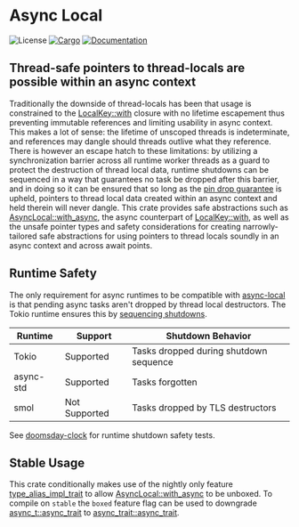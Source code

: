 # Async Local
![License](https://img.shields.io/badge/license-MIT-green.svg)
[![Cargo](https://img.shields.io/crates/v/async-local.svg)](https://crates.io/crates/async-local)
[![Documentation](https://docs.rs/async-local/badge.svg)](https://docs.rs/async-local)

## Thread-safe pointers to thread-locals are possible within an async context

Traditionally the downside of thread-locals has been that usage is constrained to the [LocalKey::with](https://doc.rust-lang.org/std/thread/struct.LocalKey.html#method.with) closure with no lifetime escapement thus preventing immutable references and limiting usability in async context. This makes a lot of sense: the lifetime of unscoped threads is indeterminate, and references may dangle should threads outlive what they reference. There is however an escape hatch to these limitations: by utilizing a synchronization barrier across all runtime worker threads as a guard to protect the destruction of thread local data, runtime shutdowns can be sequenced in a way that guarantees no task be dropped after this barrier, and in doing so it can be ensured that so long as the [pin drop guarantee](https://doc.rust-lang.org/std/pin/index.html#drop-guarantee) is upheld, pointers to thread local data created within an async context and held therein will never dangle. This crate provides safe abstractions such as [AsyncLocal::with_async](https://docs.rs/async-local/latest/async_local/trait.AsyncLocal.html#tymethod.with_async), the async counterpart of [LocalKey::with](https://doc.rust-lang.org/std/thread/struct.LocalKey.html#method.with), as well as the unsafe pointer types and safety considerations for creating narrowly-tailored safe abstractions for using pointers to thread locals soundly in an async context and across await points.

## Runtime Safety

The only requirement for async runtimes to be compatible with [async-local](https://crates.io/crates/async-local) is that pending async tasks aren't dropped by thread local destructors. The Tokio runtime ensures this by [sequencing shutdowns](https://github.com/tokio-rs/tokio/blob/b2f5dbea4703be0c97150b91d3b2c46f29f1a0bf/tokio/src/runtime/runtime.rs#L27-L32).

| Runtime   | Support       | Shutdown Behavior                      |
| --------- | ------------- | -------------------------------------- |
| Tokio     | Supported     | Tasks dropped during shutdown sequence |
| async-std | Supported     | Tasks forgotten                        |
| smol      | Not Supported | Tasks dropped by TLS destructors       |

See [doomsday-clock](https://crates.io/crates/doomsday-clock) for runtime shutdown safety tests.

## Stable Usage

This crate conditionally makes use of the nightly only feature [type_alias_impl_trait](https://rust-lang.github.io/rfcs/2515-type_alias_impl_trait.html) to allow [AsyncLocal::with_async](https://docs.rs/async-local/latest/async_local/trait.AsyncLocal.html#tymethod.with_async) to be unboxed. To compile on `stable` the `boxed` feature flag can be used to downgrade [async_t::async_trait](https://docs.rs/async_t/latest/async_t/attr.async_trait.html) to [async_trait::async_trait](https://docs.rs/async-trait/latest/async_trait).